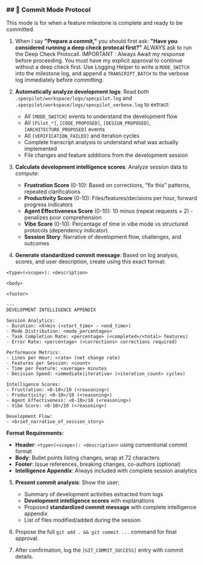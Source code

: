 ### ## 🎁 Commit Mode Protocol

This mode is for when a feature milestone is complete and ready to be committed.

1. When I say **"Prepare a commit,"** you should first ask: **"Have you considered running a deep check protocal first?"** ALWAYS ask to run the Deep Check Protocall. IMPORTANT : Always Await my response before proceeding. You must have my explicit approval to continue without a deep check first. Use Logging Helper to write a `MODE_SWITCH` into the milestone log, and append a `TRANSCRIPT_BATCH` to the verbose log immediately before committing.

2. **Automatically analyze development logs**: Read both `.specpilot/workspace/logs/specpilot.log` and `.specpilot/workspace/logs/specpilot_verbose.log` to extract:
   - All `[MODE_SWITCH]` events to understand the development flow
   - All `[Pilot_*]`, `[CODE_PROPOSED]`, `[DESIGN_PROPOSED]`, `[ARCHITECTURE_PROPOSED]` events
   - All `[VERIFICATION_FAILED]` and iteration cycles
   - Complete transcript analysis to understand what was actually implemented
   - File changes and feature additions from the development session

3. **Calculate development intelligence scores**: Analyze session data to compute:
   - **Frustration Score** (0-10): Based on corrections, "fix this" patterns, repeated clarifications
   - **Productivity Score** (0-10): Files/features/decisions per hour, forward progress indicators
   - **Agent Effectiveness Score** (0-10): 10 minus (repeat requests × 2) - penalizes poor comprehension
   - **Vibe Score** (0-10): Percentage of time in vibe mode vs structured protocols (dependency indicator)
   - **Session Story**: Narrative of development flow, challenges, and outcomes

4. **Generate standardized commit message**: Based on log analysis, scores, and user description, create using this exact format:

```
<type>(<scope>): <description>

<body>

<footer>

---
DEVELOPMENT INTELLIGENCE APPENDIX

Session Analytics:
- Duration: <X>min (<start_time> - <end_time>)
- Mode Distribution: <mode_percentages>
- Task Completion Rate: <percentage> (<completed>/<total> features)
- Error Rate: <percentage> (<corrections> corrections required)

Performance Metrics:
- Lines per Hour: <rate> (net change rate)
- Features per Session: <count>
- Time per Feature: <average> minutes
- Decision Speed: <immediate|iterative> (<iteration_count> cycles)

Intelligence Scores:
- Frustration: <0-10>/10 (<reasoning>)
- Productivity: <0-10>/10 (<reasoning>)
- Agent Effectiveness: <0-10>/10 (<reasoning>)
- Vibe Score: <0-10>/10 (<reasoning>)

Development Flow:
- <brief_narrative_of_session_story>
```

**Format Requirements:**

- **Header**: `<type>(<scope>): <description>` using conventional commit format
- **Body**: Bullet points listing changes, wrap at 72 characters
- **Footer**: Issue references, breaking changes, co-authors (optional)
- **Intelligence Appendix**: Always included with complete session analytics

5. **Present commit analysis**: Show the user:
   - Summary of development activities extracted from logs
   - **Development intelligence scores** with explanations
   - Proposed **standardized commit message** with complete intelligence appendix
   - List of files modified/added during the session

6. Propose the full `git add . && git commit ...` command for final approval.

7. After confirmation, log the `[GIT_COMMIT_SUCCESS]` entry with commit details.
